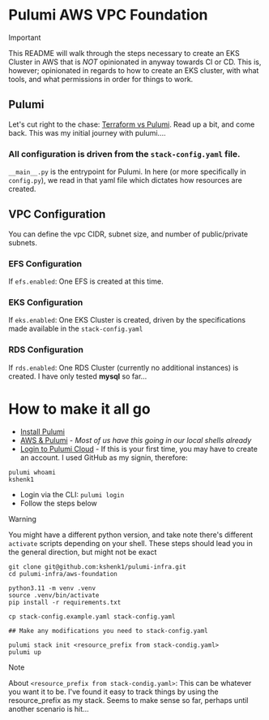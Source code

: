 # Pulumi AWS VPC Foundation

> [!IMPORTANT]
> This README will walk through the steps necessary to create an EKS Cluster in AWS that is _NOT_ opinionated in anyway towards CI or CD. This is, however; opinionated in regards to how to create an EKS cluster, with what tools, and what permissions in order for things to work. 

## Pulumi
Let's cut right to the chase: [Terraform vs Pulumi](https://www.pulumi.com/docs/concepts/vs/terraform/). Read up a bit, and come back. This was my initial journey with pulumi....

### All configuration is driven from the `stack-config.yaml` file.
`__main__.py` is the entrypoint for Pulumi. In here (or more specifically in `config.py`), we read in that yaml file which dictates how resources are created.

## VPC Configuration
You can define the vpc CIDR, subnet size, and number of public/private subnets. 

### EFS Configuration
If `efs.enabled`: One EFS is created at this time.

### EKS Configuration
If `eks.enabled`: One EKS Cluster is created, driven by the specifications made available in the `stack-config.yaml`

### RDS Configuration
If `rds.enabled`: One RDS Cluster (currently no additional instances) is created. I have only tested **mysql** so far...

# How to make it all go
* [Install Pulumi](https://www.pulumi.com/docs/install/)
* [AWS & Pulumi](https://www.pulumi.com/docs/clouds/aws/get-started/begin/) - _Most of us have this going in our local shells already_
* [Login to Pulumi Cloud](https://app.pulumi.com/signin) - If this is your first time, you may have to create an account. I used GitHub as my signin, therefore:
```
pulumi whoami
kshenk1
```
* Login via the CLI: `pulumi login`
* Follow the steps below 

> [!WARNING]
> You might have a different python version, and take note there's different `activate` scripts depending on your shell.
> These steps should lead you in the general direction, but might not be exact

```
git clone git@github.com:kshenk1/pulumi-infra.git
cd pulumi-infra/aws-foundation

python3.11 -m venv .venv
source .venv/bin/activate
pip install -r requirements.txt

cp stack-config.example.yaml stack-config.yaml

## Make any modifications you need to stack-config.yaml

pulumi stack init <resource_prefix from stack-condig.yaml>
pulumi up
```
> [!NOTE]
> About `<resource_prefix from stack-condig.yaml>`: This can be whatever you want it to be. I've found it easy to track things by using the resource_prefix as my stack. Seems to make sense so far, perhaps until another scenario is hit...


